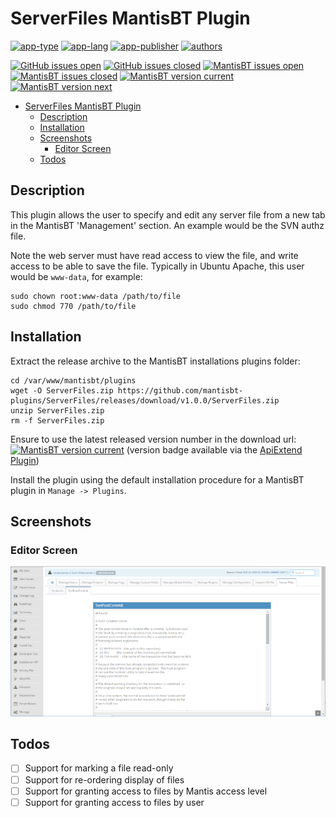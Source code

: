 # ServerFiles MantisBT Plugin

[![app-type](https://img.shields.io/badge/category-mantisbt%20plugins-blue.svg)](https://github.com/spmeesseman)
[![app-lang](https://img.shields.io/badge/language-php-blue.svg)](https://github.com/spmeesseman)
[![app-publisher](https://img.shields.io/badge/%20%20%F0%9F%93%A6%F0%9F%9A%80-app--publisher-e10000.svg)](https://github.com/spmeesseman/app-publisher)
[![authors](https://img.shields.io/badge/authors-scott%20meesseman-6F02B5.svg?logo=visual%20studio%20code)](https://github.com/spmeesseman)

[![GitHub issues open](https://img.shields.io/github/issues-raw/spmeesseman/ServerFiles.svg?maxAge=2592000&logo=github)](https://github.com/mantisbt-plugins/ServerFiles/issues)
[![GitHub issues closed](https://img.shields.io/github/issues-closed-raw/spmeesseman/ServerFiles.svg?maxAge=2592000&logo=github)](https://github.com/mantisbt-plugins/ServerFiles/issues)
[![MantisBT issues open](https://app1.spmeesseman.com/projects/plugins/ApiExtend/api/issues/countbadge/ServerFiles/open)](https://app1.spmeesseman.com/projects/set_project.php?project=ServerFiles&make_default=no&ref=bug_report_page.php)
[![MantisBT issues closed](https://app1.spmeesseman.com/projects/plugins/ApiExtend/api/issues/countbadge/ServerFiles/closed)](https://app1.spmeesseman.com/projects/set_project.php?project=ServerFiles&make_default=no&ref=bug_report_page.php)
[![MantisBT version current](https://app1.spmeesseman.com/projects/plugins/ApiExtend/api/versionbadge/ServerFiles/current)](https://app1.spmeesseman.com/projects/set_project.php?project=ServerFiles&make_default=no&ref=plugin.php?page=Releases/releases)
[![MantisBT version next](https://app1.spmeesseman.com/projects/plugins/ApiExtend/api/versionbadge/ServerFiles/next)](https://app1.spmeesseman.com/projects/set_project.php?project=ServerFiles&make_default=no&ref=plugin.php?page=Releases/releases)

- [ServerFiles MantisBT Plugin](#ServerFiles-MantisBT-Plugin)
  - [Description](#Description)
  - [Installation](#Installation)
  - [Screenshots](#Screenshots)
    - [Editor Screen](#Editor-Screen)
  - [Todos](#Todos)

## Description

This plugin allows the user to specify and edit any server file from a new tab in the MantisBT 'Management' section.  An example would be the SVN authz file.

Note the web server must have read access to view the file, and write access to be able to save the file.  Typically in Ubuntu Apache, this user would be `www-data`, for example:

    sudo chown root:www-data /path/to/file
    sudo chmod 770 /path/to/file

## Installation

Extract the release archive to the MantisBT installations plugins folder:

    cd /var/www/mantisbt/plugins
    wget -O ServerFiles.zip https://github.com/mantisbt-plugins/ServerFiles/releases/download/v1.0.0/ServerFiles.zip
    unzip ServerFiles.zip
    rm -f ServerFiles.zip

Ensure to use the latest released version number in the download url: [![MantisBT version current](https://app1.spmeesseman.com/projects/plugins/ApiExtend/api/versionbadge/ServerFiles/current)](https://app1.spmeesseman.com/projects) (version badge available via the [ApiExtend Plugin](https://github.com/mantisbt-plugins/ApiExtend))

Install the plugin using the default installation procedure for a MantisBT plugin in `Manage -> Plugins`.

## Screenshots

### Editor Screen

![Editor Page](res/editor.png)

## Todos

- [ ] Support for marking a file read-only
- [ ] Support for re-ordering display of files
- [ ] Support for granting access to files by Mantis access level
- [ ] Support for granting access to files by user

